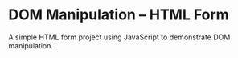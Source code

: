 # DOM Manipulation – HTML Form
A simple HTML form project using JavaScript to demonstrate DOM manipulation.
